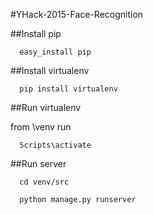 #YHack-2015-Face-Recognition

##Install pip

```
  easy_install pip
```

##Install virtualenv

```
  pip install virtualenv
```

##Run virtualenv

from \venv run

```
  Scripts\activate
```

##Run server

```
  cd venv/src
```

```
  python manage.py runserver
```

